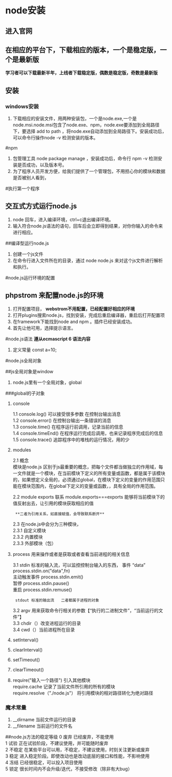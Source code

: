# node安装
## 进入官网
## 在相应的平台下，下载相应的版本，一个是稳定版，一个是最新版
**学习者可以下载最新半年，上线者下载稳定版，偶数是稳定版，奇数是最新版**
## 安装
### windows安装
1.  下载相应的安装文件，用两种安装包，一个是node.exe,一个是node.msi.node.msi包含了node.exe、npm，node.exe要添加到全局路径下，要选择 add to path ，将node.exe自动添加到全局路径下。安装成功后，可以命令行操作node -v 检测安装的版本。


#npm
1. 包管理工具  node package manage ，安装成功后，命令行 npm -v 检测安装是否成功，以及版本号。
2. 为了程序人员开发方便，给我们提供了一个管理包，不用担心你的模块和数据是否被别人看到，


#执行第一个程序
## 交互式方式运行node.js
1. node 回车，进入编译环境，ctrl+c退出编译环境。
2. 输入符合node.js语法的语句，回车后会立即得到结果，对你你输入的命令来进行相应。

##编译型运行node.js
1. 创建一个js文件
2. 在命令行进入文件所在的目录，通过 node node.js 来对这个js文件进行解析和执行。


#node.js运行环境的配置
## phpstrom 来配置node.js的环境
1. 打开配置项目，
      **webstrom不用配置，已经配置好相应的环境**
2. 打开plugins搜索node.js，找到安装，完成后重启编译器，重启后打开配置项
3. 在framework下能找到node and npm 。插件已经安装成功。
4. 首先让他可用，选择提示语言。


#node.js语法
**遵从ecmascript 6 语法内容**
1. 定义常量 const a=10;


#node.js全局对象

##js全局对象是window
1. node.js里有一个全局对象，global

###global的子对象
1. console

    1.1 console.log() 可以接受很多参数  在控制台输出消息  
    1.2 console.error() 在控制台输出一条错误的消息   
    1.3 console.time() 在程序运行前调用，记录当前的信息  
    1.4 console.timeEnd() 在程序运行完成后调用，也来记录程序完成后的信息  
    1.5 console.trace() 追踪程序中的堆栈的运行情况，用的少
    
2. modules

    2.1 概念  
        模块是node.js 区别于js最重要的概念，把每个文件都当做独立的作用域，每一文件就是一个模块，在当前模块下定义的所有变量或函数，都是属于该模块的，如果想定义全局的，必须通过global，在模块下定义的变量的作用范围只能在模块范围内，在global下定义的变量或函数，，具有全局的作用范围。   

    2.2 module exports 联系
        module.exports===exports 能够将当前模块下的值反射出去，让引用的模块获取相应的值 

        **二者为引用关系，如直接赋值，会导致联系断开**   

    2.3 在node.js中会分为三种模块，  
        2.3.1 自定义模块   
        2.3.2 内置模块   
        2.3.3 外部模块（包）

3. process
	用来操作或者是获取或者查看当前进程的相关信息

    3.1 stdin 标准的输入流，可以监控控制台输入的东西，
        事件 “data” process.stdin.on("data",fn)  
            主动触发事件 process.stdin.emit()   
            暂停 process.stdin.pause()      
            重启 process.stdin.remuse()   
 
        stdout 标准的输出流   二者都属于进程的对象  
    3.2 argv 用来获取命令行相关的参数【“执行的二进制文件”，“当前运行的文件”】  
    3.3 chdir（）改变进程运行的目录   
    3.4 cwd（）当前进程所在目录

4. setInterval()
5. clearInterval()
6. setTimeout()
7. clearTimeout()
8. require("输入一个路径") 引入其他模块   
    require.cache  记录了当前文件所引用的所有的模块  
    require.resolve（"./node.js"）  将引用模块的相对路径转化为绝对路径

### 魔术常量

1. __dirname 当前文件运行的目录
2. __filename 当前运行的文件名

##node.js方法的稳定等级
0  废弃     已经废弃，不能使用  
1  试验     正在试验阶段，不建议使用，并可能随时废弃  
2  不稳定   在某些平台可以用，不稳定，不建议使用，时刻关注更新或废弃  
3  稳定     进入稳定阶段。即使改动也是改动底层的接口和性能，不影响使用  
4  冻结     已经很稳定，可以投入项目使用  
5  锁定     很长时间内不会升级/迭代，不接受修改（除非有大bug）
    

    

